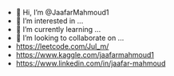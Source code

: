 - 👋 Hi, I’m @JaafarMahmoud1
- 👀 I’m interested in ...
- 🌱 I’m currently learning ...
- 💞️ I’m looking to collaborate on ...
- https://leetcode.com/Jul_m/
- https://www.kaggle.com/jaafarmahmoud1
- https://www.linkedin.com/in/jaafar-mahmoud
<!---
JaafarMahmoud1/JaafarMahmoud1 is a ✨ special ✨ repository because its `README.md` (this file) appears on your GitHub profile.
You can click the Preview link to take a look at your changes.
--->
